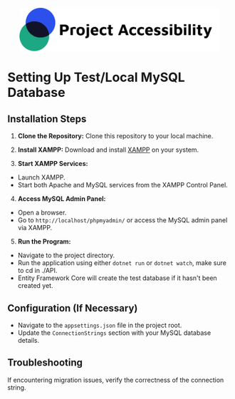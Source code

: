 <p align="center"><a href="https://clodsire.nl" target="_blank">
    <picture>
        <source media="(prefers-color-scheme: dark)" srcset="https://github.com/MrMisterMisterMister/project-accessibility/blob/main/ClientApp/src/assets/img/brand/logo_white_text_dark.png">
        <img src="https://github.com/MrMisterMisterMister/project-accessibility/blob/main/ClientApp/src/assets/img/brand/logo_black_text_light.png" width="450px;">
    </picture>
</a></p>

[1]: https://clodsire.nl

# Setting Up Test/Local MySQL Database

## Installation Steps

1. **Clone the Repository:**
   Clone this repository to your local machine.

2. **Install XAMPP:**
   Download and install [XAMPP](https://www.apachefriends.org/download.html) on your system.

3. **Start XAMPP Services:**

- Launch XAMPP.
- Start both Apache and MySQL services from the XAMPP Control Panel.

4. **Access MySQL Admin Panel:**

- Open a browser.
- Go to `http://localhost/phpmyadmin/` or access the MySQL admin panel via XAMPP.

5. **Run the Program:**

- Navigate to the project directory.
- Run the application using either `dotnet run` or `dotnet watch`, make sure to cd in ./API.
- Entity Framework Core will create the test database if it hasn't been created yet.

## Configuration (If Necessary)

- Navigate to the `appsettings.json` file in the project root.
- Update the `ConnectionStrings` section with your MySQL database details.

## Troubleshooting

If encountering migration issues, verify the correctness of the connection string.
